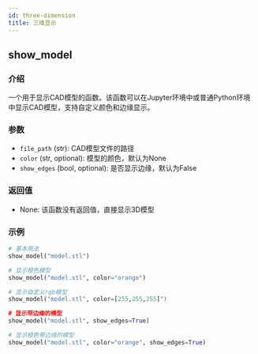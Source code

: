 ```yaml
---
id: three-dimension
title: 三维显示
---
```

## show_model

### 介绍

一个用于显示CAD模型的函数。该函数可以在Jupyter环境中或普通Python环境中显示CAD模型，支持自定义颜色和边缘显示。

### 参数

- `file_path` (str): CAD模型文件的路径
- `color` (str, optional): 模型的颜色，默认为None
- `show_edges` (bool, optional): 是否显示边缘，默认为False

### 返回值

- None: 该函数没有返回值，直接显示3D模型

### 示例

```python
# 基本用法
show_model("model.stl")

# 显示橙色模型
show_model("model.stl", color="orange")

# 显示自定义rgb模型
show_model("model.stl", color=[255,255,255]")

# 显示带边缘的模型
show_model("model.stl", show_edges=True)

# 显示橙色带边缘的模型
show_model("model.stl", color="orange", show_edges=True)
```